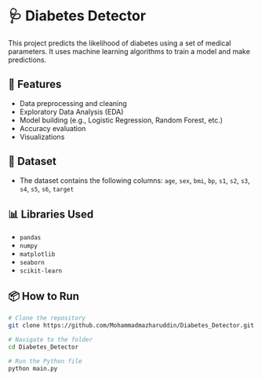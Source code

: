 # 🩺 Diabetes Detector

This project predicts the likelihood of diabetes using a set of medical parameters. It uses machine learning algorithms to train a model and make predictions.

## 🚀 Features

- Data preprocessing and cleaning
- Exploratory Data Analysis (EDA)
- Model building (e.g., Logistic Regression, Random Forest, etc.)
- Accuracy evaluation
- Visualizations

## 📁 Dataset

- The dataset contains the following columns:
  `age`, `sex`, `bmi`, `bp`, `s1`, `s2`, `s3`, `s4`, `s5`, `s6`, `target`

## 📊 Libraries Used

- `pandas`
- `numpy`
- `matplotlib`
- `seaborn`
- `scikit-learn`

## 📦 How to Run

```bash
# Clone the repository
git clone https://github.com/Mohammadmazharuddin/Diabetes_Detector.git

# Navigate to the folder
cd Diabetes_Detector

# Run the Python file
python main.py
